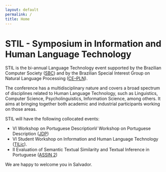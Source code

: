```yaml
---
layout: default
permalink: /
title: Home
---
```


# STIL - Symposium in Information and Human Language Technology

STIL is the bi-annual Language Technology event supported by the
Brazilian Computer Society ([SBC](http://www.sbc.org.br)) and by the
Brazilian Special Interest Group on Natural Language Processing
([CE–PLN](http://comissoes.sbc.org.br/ce-pln/)).

The conference has a multidisciplinary nature and covers a broad
spectrum of disciplines related to Human Language Technology, such as
Linguistics, Computer Science, Psycholinguistics, Information Science,
among others. It aims at bringing together both academic and
industrial participants working on those areas.

STIL will have the following collocated events:

- VI Workshop on Portuguese DescriptionV Workshop on Portuguese Description ([JDP]())
- VI Student Workshop on Information and Human Language Technology ([TILic]()).
- II Evaluation of Semantic Textual Similarity and Textual Inference in Portuguese ([ASSIN 2]())


We are happy to welcome you in Salvador.


